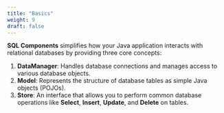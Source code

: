 ```yaml
---
title: "Basics"
weight: 9
draft: false
---
```


**SQL Components** simplifies how your Java application interacts with relational databases by providing three core concepts:

1. **DataManager**: Handles database connections and manages access to various database objects.
2. **Model**: Represents the structure of database tables as simple Java objects (POJOs).
3. **Store**: An interface that allows you to perform common database operations like **Select**, **Insert**, **Update**, and **Delete** on tables.
